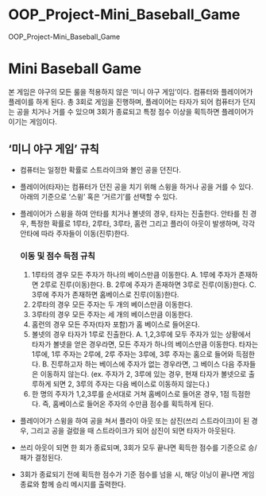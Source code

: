# OOP_Project-Mini_Baseball_Game
OOP_Project-Mini_Baseball_Game

# Mini Baseball Game
본 게임은 야구의 모든 룰을 적용하지 않은 ‘미니 야구 게임’이다. 컴퓨터와 플레이어가 플레이를 하게 된다. 총 3회로 게임을 진행하며, 플레이어는 타자가 되어 컴퓨터가 던지는 공을 치거나 거를 수 있으며 3회가 종료되고 특정 점수 이상을 획득하면 플레이어가 이기는 게임이다.

## ‘미니 야구 게임’ 규칙
- 컴퓨터는 일정한 확률로 스트라이크와 볼인 공을 던진다.
- 플레이어(타자)는 컴퓨터가 던진 공을 치기 위해 스윙을 하거나 공을 거를 수 있다. 아래의 기준으로 ‘스윙’ 혹은 ‘거르기’를 선택할 수 있다.
- 플레이어가 스윙을 하여 안타를 치거나 볼넷의 경우, 타자는 진출한다. 안타를 친 경우, 특정한 확률로 1루타, 2루타, 3루타, 홈런 그리고 플라이 아웃이 발생하며, 각각 안타에 따라 주자들이 이동(진루)한다.
  
  ### 이동 및 점수 득점 규칙
  1) 1루타의 경우 모든 주자가 하나의 베이스만큼 이동한다.
    A. 1루에 주자가 존재하면 2루로 진루(이동)한다.
    B. 2루에 주자가 존재하면 3루로 진루(이동)한다.
    C. 3루에 주자가 존재하면 홈베이스로 진루(이동)한다.
  2) 2루타의 경우 모든 주자는 두 개의 베이스만큼 이동한다.
  3) 3루타의 경우 모든 주자는 세 개의 베이스만큼 이동한다.
  4) 홈런의 경우 모든 주자(타자 포함)가 홈 베이스로 들어온다.
  5) 볼넷의 경우 타자가 1루로 진출한다.
    A. 1,2,3루에 모두 주자가 있는 상황에서 타자가 볼넷을 얻은 경우라면, 모든 주자가 하나의 베이스만큼 이동한다. 타자는 1루에, 1루 주자는 2루에, 2루 주자는 3루에, 3루 주자는 홈으로 들어와 득점한다.
    B. 진루하고자 하는 베이스에 주자가 없는 경우라면, 그 베이스 다음 주자들은 이동하지 않는다. (ex. 주자가 2, 3루에 있는 경우, 현재 타자가 볼넷으로 출루하게 되면 2, 3루의 주자는 다음 베이스로 이동하지 않는다.)
  6) 한 명의 주자가 1,2,3루를 순서대로 거쳐 홈베이스로 들어온 경우, 1점 득점한다. 즉, 홈베이스로 들어온 주자의 수만큼 점수를 획득하게 된다.

- 플레이어가 스윙을 하여 공을 쳐서 플라이 아웃 또는 삼진(쓰리 스트라이크)이 된 경우, 그리고 공을 걸렀을 때 스트라이크가 되어 삼진이 되면 타자가 아웃된다.
- 쓰리 아웃이 되면 한 회가 종료되며, 3회가 모두 끝나면 획득한 점수를 기준으로 승/패가 결정된다.
- 3회가 종료되기 전에 획득한 점수가 기준 점수를 넘을 시, 해당 이닝이 끝나면 게임 종료와 함께 승리 메시지를 출력한다.
